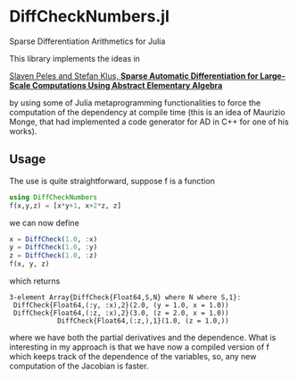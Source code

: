 # DiffCheckNumbers.jl
Sparse Differentiation Arithmetics for Julia

This library implements the ideas in 

[Slaven Peles and Stefan Klus, **Sparse Automatic Differentiation for Large-Scale Computations Using Abstract Elementary Algebra**](https://arxiv.org/abs/1505.00838)

by using some of Julia metaprogramming functionalities to force the computation of the dependency at compile time (this is an idea of Maurizio Monge, that had implemented a code generator for AD in C++ for one of his works).

## Usage
The use is quite straightforward, suppose f is a function 
```julia
using DiffCheckNumbers
f(x,y,z) = [x*y+1, x+2*z, z]
```
we can now define
```julia
x = DiffCheck(1.0, :x)
y = DiffCheck(1.0, :y)
z = DiffCheck(1.0, :z)
f(x, y, z) 
```
which returns
```
3-element Array{DiffCheck{Float64,S,N} where N where S,1}:
 DiffCheck{Float64,(:y, :x),2}(2.0, (y = 1.0, x = 1.0))
 DiffCheck{Float64,(:z, :x),2}(3.0, (z = 2.0, x = 1.0))
            DiffCheck{Float64,(:z,),1}(1.0, (z = 1.0,))
```
where we have both the partial derivatives and the dependence.
What is interesting in my approach is that we have now a compiled version of f which keeps track of the dependence of the variables, so, any new computation of the Jacobian is faster.
